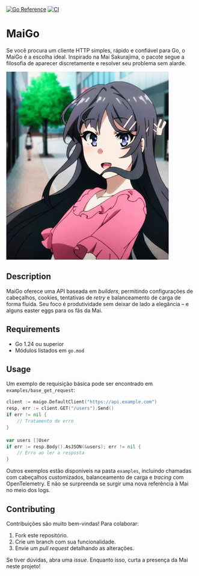 [![Go Reference](https://pkg.go.dev/badge/github.com/jeanmolossi/maigo.svg)](https://pkg.go.dev/github.com/jeanmolossi/maigo)
[![CI](https://github.com/jeanmolossi/maigo/actions/workflows/ci.yml/badge.svg)](https://github.com/jeanmolossi/maigo/actions/workflows/ci.yml)

# MaiGo

Se você procura um cliente HTTP simples, rápido e confiável para Go, o MaiGo é a escolha ideal. Inspirado na Mai Sakurajima, o pacote segue a filosofia de aparecer discretamente e resolver seu problema sem alarde.

![Mai Sakurajima](./docs/assets/mai-sakurajima-432-x-498.gif)

## Description
MaiGo oferece uma API baseada em *builders*, permitindo configurações de cabeçalhos, cookies, tentativas de *retry* e balanceamento de carga de forma fluida. Seu foco é produtividade sem deixar de lado a elegância – e alguns easter eggs para os fãs da Mai.

## Requirements
- Go 1.24 ou superior
- Módulos listados em `go.mod`

## Usage
Um exemplo de requisição básica pode ser encontrado em `examples/base_get_request`:

```go
client := maigo.DefaultClient("https://api.example.com")
resp, err := client.GET("/users").Send()
if err != nil {
    // Tratamento de erro
}

var users []User
if err := resp.Body().AsJSON(&users); err != nil {
    // Erro ao ler a resposta
}
```

Outros exemplos estão disponíveis na pasta `examples`, incluindo chamadas com cabeçalhos customizados, balanceamento de carga e *tracing* com OpenTelemetry. E não se surpreenda se surgir uma nova referência à Mai no meio dos logs.

## Contributing
Contribuições são muito bem-vindas! Para colaborar:
1. Fork este repositório.
2. Crie um branch com sua funcionalidade.
3. Envie um *pull request* detalhando as alterações.

Se tiver dúvidas, abra uma *issue*. Enquanto isso, curta a presença da Mai neste projeto!
